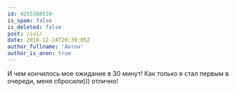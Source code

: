 ```yaml
---
id: 4255388510
is_spam: false
is_deleted: false
post: /ivi/
date: 2018-12-24T20:39:05Z
author_fullname: 'Антон'
author_is_anon: true
---
```


<p>И чем кончилось мое ожидание в 30 минут! Как только я стал первым в очереди, меня сбросили))) отлично!</p>
